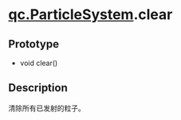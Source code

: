 # [qc.ParticleSystem](../CParticleSystem.md).clear

## Prototype
* void clear()

## Description
清除所有已发射的粒子。

